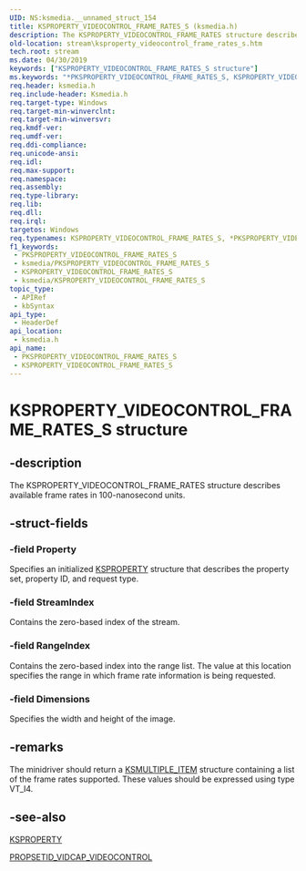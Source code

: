 ```yaml
---
UID: NS:ksmedia.__unnamed_struct_154
title: KSPROPERTY_VIDEOCONTROL_FRAME_RATES_S (ksmedia.h)
description: The KSPROPERTY_VIDEOCONTROL_FRAME_RATES structure describes available frame rates in 100-nanosecond units.
old-location: stream\ksproperty_videocontrol_frame_rates_s.htm
tech.root: stream
ms.date: 04/30/2019
keywords: ["KSPROPERTY_VIDEOCONTROL_FRAME_RATES_S structure"]
ms.keywords: "*PKSPROPERTY_VIDEOCONTROL_FRAME_RATES_S, KSPROPERTY_VIDEOCONTROL_FRAME_RATES_S, KSPROPERTY_VIDEOCONTROL_FRAME_RATES_S structure [Streaming Media Devices], PKSPROPERTY_VIDEOCONTROL_FRAME_RATES_S, PKSPROPERTY_VIDEOCONTROL_FRAME_RATES_S structure pointer [Streaming Media Devices], ksmedia/KSPROPERTY_VIDEOCONTROL_FRAME_RATES_S, ksmedia/PKSPROPERTY_VIDEOCONTROL_FRAME_RATES_S, stream.ksproperty_videocontrol_frame_rates_s, vidcapstruct_6f4d2262-8995-4b48-9029-595a7e7c1e15.xml"
req.header: ksmedia.h
req.include-header: Ksmedia.h
req.target-type: Windows
req.target-min-winverclnt: 
req.target-min-winversvr: 
req.kmdf-ver: 
req.umdf-ver: 
req.ddi-compliance: 
req.unicode-ansi: 
req.idl: 
req.max-support: 
req.namespace: 
req.assembly: 
req.type-library: 
req.lib: 
req.dll: 
req.irql: 
targetos: Windows
req.typenames: KSPROPERTY_VIDEOCONTROL_FRAME_RATES_S, *PKSPROPERTY_VIDEOCONTROL_FRAME_RATES_S
f1_keywords:
 - PKSPROPERTY_VIDEOCONTROL_FRAME_RATES_S
 - ksmedia/PKSPROPERTY_VIDEOCONTROL_FRAME_RATES_S
 - KSPROPERTY_VIDEOCONTROL_FRAME_RATES_S
 - ksmedia/KSPROPERTY_VIDEOCONTROL_FRAME_RATES_S
topic_type:
 - APIRef
 - kbSyntax
api_type:
 - HeaderDef
api_location:
 - ksmedia.h
api_name:
 - PKSPROPERTY_VIDEOCONTROL_FRAME_RATES_S
 - KSPROPERTY_VIDEOCONTROL_FRAME_RATES_S
---
```


# KSPROPERTY_VIDEOCONTROL_FRAME_RATES_S structure


## -description

The KSPROPERTY_VIDEOCONTROL_FRAME_RATES structure describes available frame rates in 100-nanosecond units.

## -struct-fields

### -field Property

Specifies an initialized <a href="/windows-hardware/drivers/stream/ksproperty-structure">KSPROPERTY</a> structure that describes the property set, property ID, and request type.

### -field StreamIndex

Contains the zero-based index of the stream.

### -field RangeIndex

Contains the zero-based index into the range list. The value at this location specifies the range in which frame rate information is being requested.

### -field Dimensions

Specifies the width and height of the image.

## -remarks

The minidriver should return a <a href="/windows-hardware/drivers/ddi/ks/ns-ks-ksmultiple_item">KSMULTIPLE_ITEM</a> structure containing a list of the frame rates supported. These values should be expressed using type VT_I4.

## -see-also

<a href="/windows-hardware/drivers/stream/ksproperty-structure">KSPROPERTY</a>



<a href="/windows-hardware/drivers/stream/propsetid-vidcap-videocontrol">PROPSETID_VIDCAP_VIDEOCONTROL</a>

